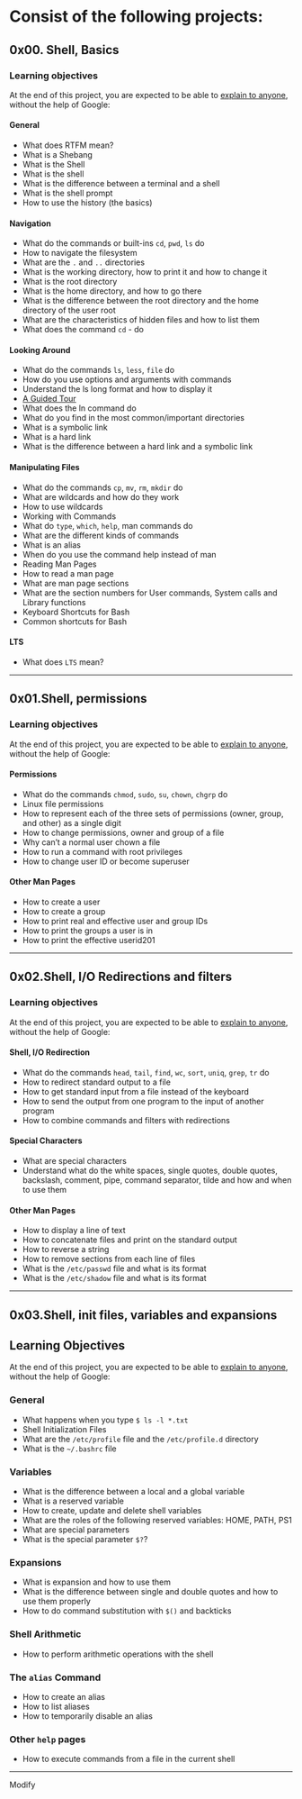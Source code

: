 # Consist of the following projects: #

## 0x00. Shell, Basics ##

### Learning objectives ###
At the end of this project, you are expected to be able to [explain to anyone](https://fs.blog/feynman-learning-technique/?fbclid=IwAR2K5_BGPVo0QjJXkOIIqNsqcXK4lTskPWJvA0asKQIGtCPWaQBdKmj1Ztg), without the help of Google:

#### General ####

- What does RTFM mean?
- What is a Shebang
- What is the Shell
- What is the shell
- What is the difference between a terminal and a shell
- What is the shell prompt
- How to use the history (the basics)

#### Navigation ####

- What do the commands or built-ins `cd`, `pwd`, `ls` do
- How to navigate the filesystem
- What are the `.` and `..` directories
- What is the working directory, how to print it and how to change it
- What is the root directory
- What is the home directory, and how to go there
- What is the difference between the root directory and the home directory of the user root
- What are the characteristics of hidden files and how to list them
- What does the command `cd` - do

#### Looking Around ####

- What do the commands `ls`, `less`, `file` do
- How do you use options and arguments with commands
- Understand the ls long format and how to display it
- [A Guided Tour](http://linuxcommand.org/lc3_lts0040.php201)
- What does the ln command do
- What do you find in the most common/important directories
- What is a symbolic link
- What is a hard link
- What is the difference between a hard link and a symbolic link

#### Manipulating Files ####

- What do the commands `cp`, `mv`, `rm`, `mkdir` do
- What are wildcards and how do they work
- How to use wildcards
- Working with Commands
- What do `type`, `which`, `help`, man commands do
- What are the different kinds of commands
- What is an alias
- When do you use the command help instead of man
- Reading Man Pages
- How to read a man page
- What are man page sections
- What are the section numbers for User commands, System calls and Library functions
- Keyboard Shortcuts for Bash
- Common shortcuts for Bash

#### LTS ####

- What does `LTS` mean?

-------------------------------------------------------------------------------

##  0x01.Shell, permissions ##

### Learning objectives ###
At the end of this project, you are expected to be able to [explain to anyone](https://fs.blog/feynman-learning-technique/?fbclid=IwAR2K5_BGPVo0QjJXkOIIqNsqcXK4lTskPWJvA0asKQIGtCPWaQBdKmj1Ztg), without the help of Google:


#### Permissions ####

- What do the commands `chmod`, `sudo`, `su`, `chown`, `chgrp` do
- Linux file permissions
- How to represent each of the three sets of permissions (owner, group, and other) as a single digit
- How to change permissions, owner and group of a file
- Why can’t a normal user chown a file
- How to run a command with root privileges
- How to change user ID or become superuser

#### Other Man Pages ####

- How to create a user
- How to create a group
- How to print real and effective user and group IDs
- How to print the groups a user is in
- How to print the effective userid201

-------------------------------------------------------------------------------


## 0x02.Shell, I/O Redirections and filters ##

### Learning objectives ###
At the end of this project, you are expected to be able to [explain to anyone](https://fs.blog/feynman-learning-technique/?fbclid=IwAR2K5_BGPVo0QjJXkOIIqNsqcXK4lTskPWJvA0asKQIGtCPWaQBdKmj1Ztg), without the help of Google:

#### Shell, I/O Redirection ####

- What do the commands `head`, `tail`, `find`, `wc`, `sort`, `uniq`, `grep`, `tr` do
- How to redirect standard output to a file
- How to get standard input from a file instead of the keyboard
- How to send the output from one program to the input of another program
- How to combine commands and filters with redirections

#### Special Characters ####

- What are special characters
- Understand what do the white spaces, single quotes, double quotes, backslash, comment, pipe, command separator, tilde and how and when to use them

#### Other Man Pages ####

- How to display a line of text
- How to concatenate files and print on the standard output
- How to reverse a string
- How to remove sections from each line of files
- What is the `/etc/passwd` file and what is its format
- What is the `/etc/shadow` file and what is its format

-------------------------------------------------------------------------------

## 0x03.Shell, init files, variables and expansions ##

## Learning Objectives ###
At the end of this project, you are expected to be able to [explain to anyone](https://fs.blog/feynman-learning-technique/?fbclid=IwAR2K5_BGPVo0QjJXkOIIqNsqcXK4lTskPWJvA0asKQIGtCPWaQBdKmj1Ztg), without the help of Google:

### General ###

- What happens when you type `$ ls -l *.txt`
- Shell Initialization Files
- What are the `/etc/profile` file and the `/etc/profile.d` directory
- What is the `~/.bashrc` file

### Variables ###

- What is the difference between a local and a global variable
- What is a reserved variable
- How to create, update and delete shell variables
- What are the roles of the following reserved variables: HOME, PATH, PS1
- What are special parameters
- What is the special parameter `$?`?

### Expansions ###

- What is expansion and how to use them
- What is the difference between single and double quotes and how to use them properly
- How to do command substitution with `$()` and backticks

### Shell Arithmetic ###

- How to perform arithmetic operations with the shell

### The `alias` Command ###

- How to create an alias
- How to list aliases
- How to temporarily disable an alias

### Other `help` pages ###

- How to execute commands from a file in the current shell

-------------------------------------------------------------------------------
Modify